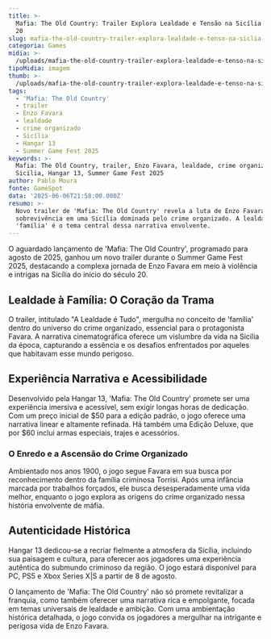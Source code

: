 ```yaml
---
title: >-
  Mafia: The Old Country: Trailer Explora Lealdade e Tensão na Sicília do Século
  20
slug: mafia-the-old-country-trailer-explora-lealdade-e-tenso-na-siclia-do-sculo-20
categoria: Games
midia: >-
  /uploads/mafia-the-old-country-trailer-explora-lealdade-e-tenso-na-siclia-do-sculo-20-thumb.jpg
tipoMidia: imagem
thumb: >-
  /uploads/mafia-the-old-country-trailer-explora-lealdade-e-tenso-na-siclia-do-sculo-20-thumb.jpg
tags:
  - 'Mafia: The Old Country'
  - trailer
  - Enzo Favara
  - lealdade
  - crime organizado
  - Sicília
  - Hangar 13
  - Summer Game Fest 2025
keywords: >-
  Mafia: The Old Country, trailer, Enzo Favara, lealdade, crime organizado,
  Sicília, Hangar 13, Summer Game Fest 2025
author: Pablo Moura
fonte: GameSpot
data: '2025-06-06T21:58:00.000Z'
resumo: >-
  Novo trailer de 'Mafia: The Old Country' revela a luta de Enzo Favara pela
  sobrevivência em uma Sicília dominada pelo crime organizado. A lealdade à
  'família' é o tema central dessa narrativa envolvente.
---
```


O aguardado lançamento de 'Mafia: The Old Country', programado para agosto de 2025, ganhou um novo trailer durante o Summer Game Fest 2025, destacando a complexa jornada de Enzo Favara em meio à violência e intrigas na Sicília do início do século 20.

## Lealdade à Família: O Coração da Trama

O trailer, intitulado "A Lealdade é Tudo", mergulha no conceito de 'família' dentro do universo do crime organizado, essencial para o protagonista Favara. A narrativa cinematográfica oferece um vislumbre da vida na Sicília da época, capturando a essência e os desafios enfrentados por aqueles que habitavam esse mundo perigoso.

## Experiência Narrativa e Acessibilidade

Desenvolvido pela Hangar 13, 'Mafia: The Old Country' promete ser uma experiência imersiva e acessível, sem exigir longas horas de dedicação. Com um preço inicial de $50 para a edição padrão, o jogo oferece uma narrativa linear e altamente refinada. Há também uma Edição Deluxe, que por $60 inclui armas especiais, trajes e acessórios.

### O Enredo e a Ascensão do Crime Organizado

Ambientado nos anos 1900, o jogo segue Favara em sua busca por reconhecimento dentro da família criminosa Torrisi. Após uma infância marcada por trabalhos forçados, ele busca desesperadamente uma vida melhor, enquanto o jogo explora as origens do crime organizado nessa história envolvente de máfia.

## Autenticidade Histórica

Hangar 13 dedicou-se a recriar fielmente a atmosfera da Sicília, incluindo sua paisagem e cultura, para oferecer aos jogadores uma experiência autêntica do submundo criminoso da região. O jogo estará disponível para PC, PS5 e Xbox Series X|S a partir de 8 de agosto.

O lançamento de 'Mafia: The Old Country' não só promete revitalizar a franquia, como também oferecer uma narrativa rica e empolgante, focada em temas universais de lealdade e ambição. Com uma ambientação histórica detalhada, o jogo convida os jogadores a mergulhar na intrigante e perigosa vida de Enzo Favara.
